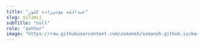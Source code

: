 ```yaml
--- 
title: "عبدالله مؤذن‌زاده کلور" 
slug: silimij 
subTitle: "null" 
role: "author" 
image: "https://raw.githubusercontent.com/asmaneh/asmaneh.github.io/master/assets/img/authors/silimij.jfif" 
--- 
```

